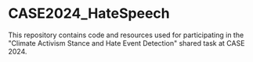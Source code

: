 # CASE2024_HateSpeech
This repository contains code and resources used for participating in the "Climate Activism Stance and Hate Event Detection" shared task at CASE 2024.
